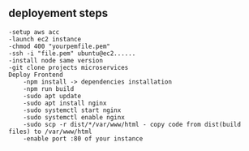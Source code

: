 ## deployement steps
    -setup aws acc
    -launch ec2 instance
    -chmod 400 "yourpemfile.pem"
    -ssh -i "file.pem" ubuntu@ec2......
    -install node same version
    -git clone projects microservices
    Deploy Frontend
        -npm install -> dependencies installation 
        -npm run build
        -sudo apt update
        -sudo apt install nginx
        -sudo systemctl start nginx
        -sudo systemctl enable nginx
        -sudo scp -r dist/*/var/www/html - copy code from dist(build files) to /var/www/html
        -enable port :80 of your instance 